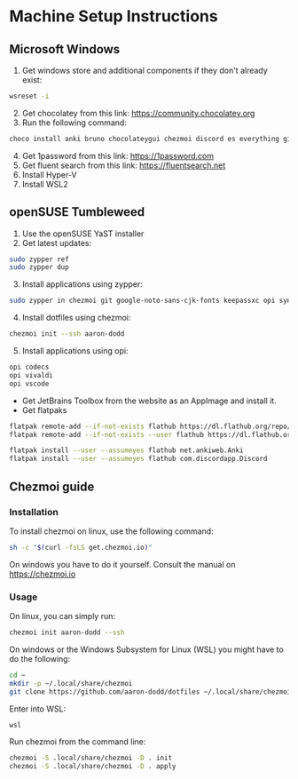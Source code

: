 # Machine Setup Instructions
## Microsoft Windows

1. Get windows store and additional components if they don't already exist:

```bash
wsreset -i
```

2. Get chocolatey from this link: https://community.chocolatey.org
3. Run the following command:

```bash
choco install anki bruno chocolateygui chezmoi discord es everything git gitkraken jetbrainstoolbox microsoft-windows-terminal powertoys sysinternals tailscale virtualbox vivaldi vscode wiztree
```

4. Get 1password from this link: https://1password.com
5. Get fluent search from this link: https://fluentsearch.net
6. Install Hyper-V
7. Install WSL2

## openSUSE Tumbleweed

1. Use the openSUSE YaST installer
2. Get latest updates:

```bash
sudo zypper ref
sudo zypper dup
```

3. Install applications using zypper:

```bash
sudo zypper in chezmoi git google-noto-sans-cjk-fonts keepassxc opi syncthing
```

4. Install dotfiles using chezmoi:

```bash
chezmoi init --ssh aaron-dodd
```

5. Install applications using opi:

```bash
opi codecs
opi vivaldi
opi vscode
```

- Get JetBrains Toolbox from the website as an AppImage and install it.
- Get flatpaks

```bash
flatpak remote-add --if-not-exists flathub https://dl.flathub.org/repo/flathub.flatpakrepo
flatpak remote-add --if-not-exists --user flathub https://dl.flathub.org/repo/flathub.flatpakrepo

flatpak install --user --assumeyes flathub net.ankiweb.Anki
flatpak install --user --assumeyes flathub com.discordapp.Discord
```

## Chezmoi guide
### Installation

To install chezmoi on linux, use the following command:

```bash
sh -c "$(curl -fsLS get.chezmoi.io)"
```

On windows you have to do it yourself. Consult the manual on https://chezmoi.io

### Usage

On linux, you can simply run:

```bash
chezmoi init aaron-dodd --ssh
```

On windows or the Windows Subsystem for Linux (WSL) you might have to do the following:

```bash
cd ~
mkdir -p ~/.local/share/chezmoi
git clone https://github.com/aaron-dodd/dotfiles ~/.local/share/chezmoi
```

Enter into WSL:

```bash
wsl
```

Run chezmoi from the command line:

```bash
chezmoi -S .local/share/chezmoi -D . init
chezmoi -S .local/share/chezmoi -D . apply
```
